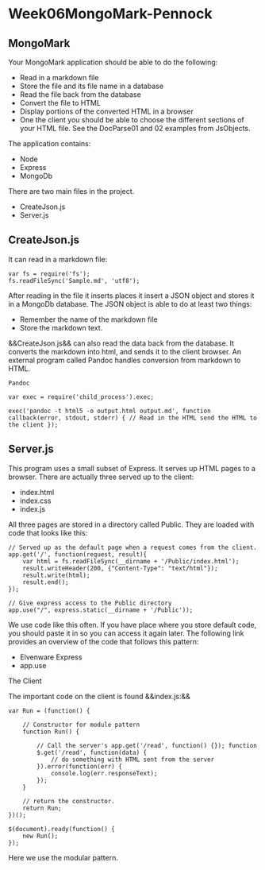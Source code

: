Week06MongoMark-Pennock
=======================

MongoMark
---------

Your MongoMark application should be able to do the following:

- Read in a markdown file
- Store the file and its file name in a database
- Read the file back from the database
- Convert the file to HTML
- Display portions of the converted HTML in a browser
- One the client you should be able to choose the different sections of your HTML file. See the DocParse01 and 02 examples from JsObjects.

The application contains:
- Node
- Express
- MongoDb

There are two main files in the project.

- CreateJson.js
- Server.js

CreateJson.js
-------------

It can read in a markdown file:

	var fs = require('fs');
	fs.readFileSync('Sample.md', 'utf8');

After reading in the file it inserts places it insert a JSON object and stores it in a MongoDb database. The JSON object is able to do at least two things:

- Remember the name of the markdown file
- Store the markdown text.

&&CreateJson.js&& can also read the data back from the database. It converts the markdown into html, and sends it to the client browser. An external program called Pandoc handles conversion from markdown to HTML.

    Pandoc

    var exec = require('child_process').exec;

    exec('pandoc -t html5 -o output.html output.md', function callback(error, stdout, stderr) { // Read in the HTML send the HTML to the client });

Server.js
---------

This program uses a small subset of Express. It serves up HTML pages to a browser. There are actually three served up to the client:

- index.html
- index.css
- index.js

All three pages are stored in a directory called Public. They are loaded with code that looks like this:

	// Served up as the default page when a request comes from the client.
	app.get('/', function(request, result){
	    var html = fs.readFileSync(__dirname + '/Public/index.html');
	    result.writeHeader(200, {"Content-Type": "text/html"});   
	    result.write(html);
	    result.end();
	});
	
	// Give express access to the Public directory
	app.use("/", express.static(__dirname + '/Public'));

We use code like this often. If you have place where you store default code, you should paste it in so you can access it again later. The following link provides an overview of the code that follows this pattern:

- Elvenware Express
- app.use

The Client

The important code on the client is found &&index.js:&&

	var Run = (function() {
	
	    // Constructor for module pattern
	    function Run() {
	
	        // Call the server's app.get('/read', function() {}); function
	        $.get('/read', function(data) {
	            // do something with HTML sent from the server
	        }).error(function(err) {
	            console.log(err.responseText);
	        });
	    }
	
	    // return the constructor.
	    return Run;
	})();
	
	$(document).ready(function() {
	    new Run();  
	});

Here we use the modular pattern.
